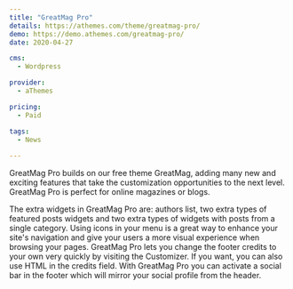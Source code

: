 ```yaml
---
title: "GreatMag Pro"
details: https://athemes.com/theme/greatmag-pro/
demo: https://demo.athemes.com/greatmag-pro/
date: 2020-04-27

cms: 
  - Wordpress

provider: 
  - aThemes

pricing:
  - Paid

tags:
  - News
  
---
```


GreatMag Pro builds on our free theme GreatMag, adding many new and exciting features that take the customization opportunities to the next level. GreatMag Pro is perfect for online magazines or blogs.

The extra widgets in GreatMag Pro are: authors list, two extra types of featured posts widgets and two extra types of widgets with posts from a single category. Using icons in your menu is a great way to enhance your site's navigation and give your users a more visual experience when browsing your pages. GreatMag Pro lets you change the footer credits to your own very quickly by visiting the Customizer. If you want, you can also use HTML in the credits field. With GreatMag Pro you can activate a social bar in the footer which will mirror your social profile from the header.